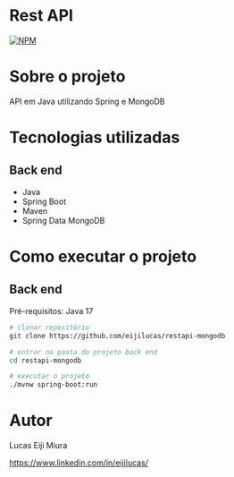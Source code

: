 # Rest API
[![NPM](https://img.shields.io/npm/l/react)](https://github.com/eijilucas/restapi-mongodb/blob/main/LICENSE) 

# Sobre o projeto
API em Java utilizando Spring e MongoDB

# Tecnologias utilizadas

## Back end
- Java
- Spring Boot
- Maven
- Spring Data MongoDB

# Como executar o projeto

## Back end
Pré-requisitos: Java 17

```bash
# clonar repositório
git clone https://github.com/eijilucas/restapi-mongodb

# entrar na pasta do projeto back end
cd restapi-mongodb

# executar o projeto
./mvnw spring-boot:run
```

# Autor

Lucas Eiji Miura

https://www.linkedin.com/in/eijilucas/
